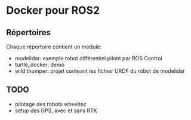 # Docker pour ROS2

## Répertoires

Chaque répertoire contient un module:

- modelidar: exemple robot différentiel piloté par ROS Control
- turtle_docker: demo
- wild thumper: projet conteant les fichier URDF du robot de modelidar

## TODO

- pilotage des robots wheeltec
- setup des GPS, avec et sans RTK
